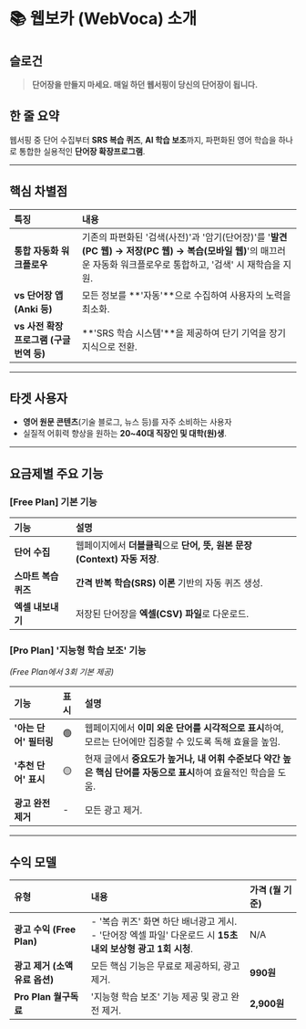 # 📚 웹보카 (WebVoca) 소개

## 슬로건
> **단어장을 만들지 마세요. 매일 하던 웹서핑이 당신의 단어장이 됩니다.**

## 한 줄 요약
웹서핑 중 단어 수집부터 **SRS 복습 퀴즈**, **AI 학습 보조**까지, 파편화된 영어 학습을 하나로 통합한 실용적인 **단어장 확장프로그램**.

---

## 핵심 차별점

| 특징 | 내용 |
| :--- | :--- |
| **통합 자동화 워크플로우** | 기존의 파편화된 '검색(사전)'과 '암기(단어장)'를 '**발견(PC 웹) → 저장(PC 웹) → 복습(모바일 웹)**'의 매끄러운 자동화 워크플로우로 통합하고, '검색' 시 재학습을 지원. |
| **vs 단어장 앱 (Anki 등)** | 모든 정보를 **'자동'**으로 수집하여 사용자의 노력을 최소화. |
| **vs 사전 확장 프로그램 (구글 번역 등)** | **'SRS 학습 시스템'**을 제공하여 단기 기억을 장기 지식으로 전환. |

---

## 타겟 사용자
* **영어 원문 콘텐츠**(기술 블로그, 뉴스 등)를 자주 소비하는 사용자
* 실질적 어휘력 향상을 원하는 **20~40대 직장인 및 대학(원)생**.

---

## 요금제별 주요 기능

### \[Free Plan] 기본 기능
| 기능 | 설명 |
| :--- | :--- |
| **단어 수집** | 웹페이지에서 **더블클릭**으로 **단어, 뜻, 원본 문장(Context) 자동 저장**. |
| **스마트 복습 퀴즈** | **간격 반복 학습(SRS) 이론** 기반의 자동 퀴즈 생성. |
| **엑셀 내보내기** | 저장된 단어장을 **엑셀(CSV) 파일**로 다운로드. |

### \[Pro Plan] '지능형 학습 보조' 기능
*(Free Plan에서 3회 기본 제공)*

| 기능 | 표시 | 설명 |
| :--- | :--- | :--- |
| **'아는 단어' 필터링** | 🟢 | 웹페이지에서 **이미 외운 단어를 시각적으로 표시**하여, 모르는 단어에만 집중할 수 있도록 독해 효율을 높임. |
| **'추천 단어' 표시** | 🟡 | 현재 글에서 **중요도가 높거나, 내 어휘 수준보다 약간 높은 핵심 단어를 자동으로 표시**하여 효율적인 학습을 도움. |
| **광고 완전 제거** | - | 모든 광고 제거. |

---

## 수익 모델

| 유형 | 내용 | 가격 (월 기준) |
| :--- | :--- | :--- |
| **광고 수익 (Free Plan)** | - '복습 퀴즈' 화면 하단 배너광고 게시. <br> - '단어장 엑셀 파일' 다운로드 시 **15초 내외 보상형 광고 1회 시청**. | N/A |
| **광고 제거 (소액 유료 옵션)** | 모든 핵심 기능은 무료로 제공하되, 광고 제거. | **990원** |
| **Pro Plan 월구독료** | '지능형 학습 보조' 기능 제공 및 광고 완전 제거. | **2,900원** |